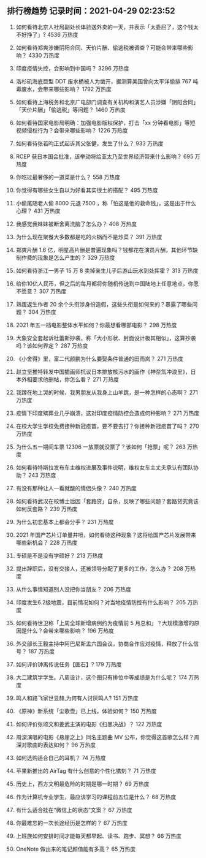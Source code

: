 
## 排行榜趋势 记录时间：2021-04-29 02:23:52
  
  1. 如何看待北京人社局副处长体验送外卖的一天，并表示「太委屈了，这个钱太不好挣了」? 4536 万热度
    
  2. 如何看待郑爽涉嫌阴阳合同、天价片酬、偷逃税被调查？可能会带来哪些影响？ 4330 万热度
    
  3. 印度疫情失控，会影响到中国吗？ 3296 万热度
    
  4. 洛杉矶海底巨型 DDT 废水桶被人为凿开，据测算美国曾向太平洋偷排 767 吨毒废水，会带来哪些影响？ 1792 万热度
    
  5. 如何看待上海税务和北京广电部门调查有关机构和演艺人员涉嫌「阴阳合同」「天价片酬」「偷逃税」等问题？ 1460 万热度
    
  6. 如何看待国家电影局明确：加强电影版权保护，打击「xx 分钟看电影」等短视频侵权行为？会带来哪些影响？ 1226 万热度
    
  7. 如何看待张若昀正式起诉其父张健，发生了什么？ 933 万热度
    
  8. RCEP 获日本国会批准，该举动将给亚太乃至世界经济带来什么影响？ 695 万热度
    
  9. 你吃过最奢侈的一道菜是什么？ 558 万热度
    
  10. 你觉得有哪些女生自以为好看其实很土的搭配？ 495 万热度
    
  11. 小偷尾随老人偷 8000 元退 7500 ，称「怕这是他的救命钱」，这是出于什么心理？ 431 万热度
    
  12. 我感觉我妹妹被断舍离洗脑了怎么办？ 408 万热度
    
  13. 为什么现在聚餐大多数都是吃的火锅而不是炒菜？ 391 万热度
    
  14. 郑爽片酬 1.6 亿，明星高片酬是普遍现象吗？钱都花在演员片酬，其他环节缺制作费的现象是怎么产生的？ 329 万热度
    
  15. 如何看待浙江一男子 15 万 8 卖掉亲生儿子后游山玩水到处挥霍？ 313 万热度
    
  16. 给你10亿人民币，但之后的每月都将你随机传送到中国陆地上任意地点，你愿不愿意？ 307 万热度
    
  17. 熟蛋返生作者 20 余个头衔涉身份造假，这些头衔是如何来的？暴露了哪些问题？ 304 万热度
    
  18. 2021 年五一档电影整体水平如何？你最想看哪部电影？ 298 万热度
    
  19. 大象安全套起诉杜蕾斯抄袭，称「大小形状、封面设计极其相似」，这算抄袭吗？该如何界定？ 287 万热度
    
  20. 《小舍得》里，富二代颜鹏为什么要娶条件普通的田雨岚？ 271 万热度
    
  21. 赵立坚推特转发中国插画师抗议日本排放核污水的画作《神奈氚冲浪里》，日本外相要求他删帖，你怎么看？ 271 万热度
    
  22. 我蹲在地上哭的时候，我男朋友从我身上山羊跳，是一种怎样的心态啊？ 271 万热度
    
  23. 疫情下印度殡葬业几乎崩溃，这对印度疫情防控会造成何种影响？ 271 万热度
    
  24. 在校大学生学校免费接种新冠疫苗，要不要去打？你接种新冠疫苗了吗？ 270 万热度
    
  25. 为什么五一期间车票 12306 一放票就没票了？该如何「抢票」呢？ 263 万热度
    
  26. 如何看待特斯拉发布车主维权进展及事件说明，维权女车主丈夫承认有团队协助？ 243 万热度
    
  27. 有没有那种让人一看就酸的情侣头像？ 240 万热度
    
  28. 如何看待武汉在校博士后因「套路贷」自杀，反映了哪些问题？套路贷究竟该如何反套路？ 239 万热度
    
  29. 为什么初恋基本上都会分手？ 231 万热度
    
  30. 2021 年国产芯片订单量井喷，如何看待这种现象？这将给国产芯片发展带来哪些新机会？ 228 万热度
    
  31. 专硕是不是没有学硕好？ 213 万热度
    
  32. 提出辞职后，没有交接人，还被领导分配了更多的工作，怎么办？ 208 万热度
    
  33. 从什么事情知道别人没把你当朋友？ 206 万热度
    
  34. 印度发生6.2级地震，目前情况如何？对当地疫情防控有什么影响？ 205 万热度
    
  35. 如何看待世卫称「上周全球新增病例约为疫情前 5 月总和」？大规模激增的原因是什么？会带来哪些影响？ 196 万热度
    
  36. 外交部长王毅主持中阿巴尼斯孟六国会议，协商合作应对疫情，释放了什么信号？ 187 万热度
    
  37. 如何评价钟离传说任务【匪石】? 179 万热度
    
  38. 大二建筑学学生。八周设计，这个图只有排位中等成绩是为什么呢？ 174 万热度
    
  39. 鸣人和路飞家世显赫,为何有人讨厌鸣人? 151 万热度
    
  40. 《原神》新系统「尘歌壶」已上线，体验如何？ 150 万热度
    
  41. 如何评价张颂文和姜武主演的电影《扫黑决战》？ 122 万热度
    
  42. 周深演唱的电影《悬崖之上》同名主题曲 MV 公布，你觉得这首歌怎么样？周深对歌曲的表达如何？ 96 万热度
    
  43. 如何选购适合自己的耳机？ 74 万热度
    
  44. 苹果新推出的 AirTag 有什么创意的个性化镌刻？ 71 万热度
    
  45. 历史上，西方文明最危险的时期是哪一时期？ 69 万热度
    
  46. 作为计算机专业学生，最应该学习的课程前五位是什么？ 68 万热度
    
  47. 有什么适合挂在“微信上的状态”文案？ 67 万热度
    
  48. 你最难忘的一次长途经历是怎样的？ 67 万热度
    
  49. 上班族如何安排时间才能每天都早起、读书、跑步、冥想？ 66 万热度
    
  50. OneNote 做出来的笔记颜值能有多高？ 65 万热度
    